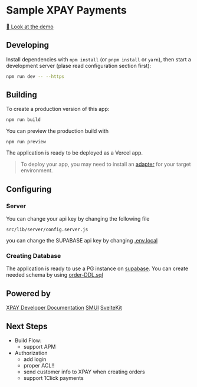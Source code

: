 # Sample XPAY Payments

[👀 Look at the demo](https://sample-one-shot-payment.vercel.app/)

## Developing

Install dependencies with `npm install` (or `pnpm install` or `yarn`), then start a development server (plase read configuration section first):

```bash
npm run dev -- --https
```

## Building

To create a production version of this app:
```bash
npm run build
```

You can preview the production build with 
```
npm run preview
```
The application is ready to be deployed as a Vercel app. 
> To deploy your app, you may need to install an [adapter](https://kit.svelte.dev/docs/adapters) for your target environment.

## Configuring
### Server
You can change your api key by changing the following file
```
src/lib/server/config.server.js
```
you can change the SUPABASE api key by changing [.env.local](.env.local)

### Creating Database
The application is ready to use a PG instance on [supabase](https://supabase.com/).
You can create needed schema by using [order-DDL.sql](database/order-DDL.sql)

## Powered by

[XPAY Developer Documentation](https://developer.nexi.it)
[SMUI](https://sveltematerialui.com/)
[SvelteKit](https://kit.svelte.dev/)

## Next Steps
- Build Flow:
  - support APM
- Authorization
  - add login
  - proper ACL!!
  - send customer info to XPAY when creating orders
  - support 1Click payments